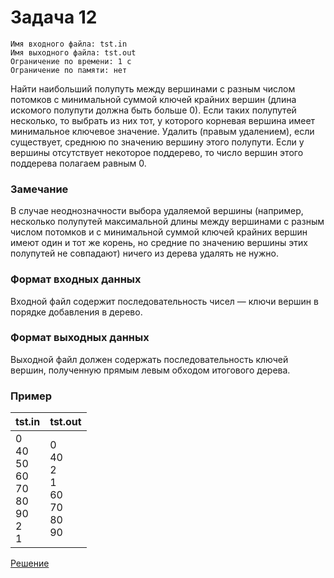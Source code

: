 # Задача 12
	Имя входного файла: tst.in
	Имя выходного файла: tst.out
	Ограничение по времени: 1 с
	Ограничение по памяти: нет
Найти наибольший полупуть между вершинами с разным числом потомков с минимальной суммой ключей крайних вершин (длина искомого полупути должна быть больше 0). Если таких полупутей несколько, то выбрать из них тот, у которого корневая вершина имеет минимальное ключевое значение. Удалить (правым удалением), если существует, среднюю по значению вершину этого полупути.
Если у вершины отсутствует некоторое поддерево, то число вершин этого поддерева полагаем равным 0.
### Замечание
В случае неоднозначности выбора удаляемой вершины (например, несколько полупутей максимальной длины между вершинами с разным числом потомков и с минимальной суммой ключей крайних вершин имеют один и тот же корень, но средние по значению вершины этих полупутей не совпадают) ничего из дерева удалять не нужно.
### Формат входных данных
Входной файл содержит последовательность чисел — ключи вершин в порядке добавления в дерево.
### Формат выходных данных
Выходной файл должен содержать последовательность ключей вершин, полученную прямым левым обходом итогового дерева.
### Пример
|tst.<span>in|tst.out|
|--|--|
|0<br>40<br>50<br>60<br>70<br>80<br>90<br>2<br>1|0<br>40<br>2<br>1<br>60<br>70<br>80<br>90|
	
[Решение](https://github.com/ilslv/Algoritms/blob/master/Trees_12/solution.cpp)
